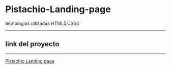 # Pistachio-Landing-page
tecnologias utlizadas:HTML5,CSS3

------

 ## link del proyecto

 ------

 <a href="https://xbernardoalvez66.github.io/Pistachio-Landing-page/Pistachio-Landing-page/index.html">Pistachio Landing page</a>
